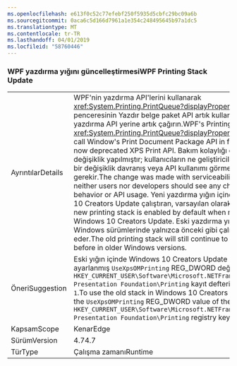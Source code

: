 ```yaml
---
ms.openlocfilehash: e613f0c52c77efebf250f5935d5cbfc29bc09a6b
ms.sourcegitcommit: 0aca6c5d166d7961a1e354c248495645b97a1dc5
ms.translationtype: MT
ms.contentlocale: tr-TR
ms.lasthandoff: 04/01/2019
ms.locfileid: "58760446"
---
```

### <a name="wpf-printing-stack-update"></a><span data-ttu-id="e335e-101">WPF yazdırma yığını güncelleştirmesi</span><span class="sxs-lookup"><span data-stu-id="e335e-101">WPF Printing Stack Update</span></span>

|   |   |
|---|---|
|<span data-ttu-id="e335e-102">Ayrıntılar</span><span class="sxs-lookup"><span data-stu-id="e335e-102">Details</span></span>|<span data-ttu-id="e335e-103">WPF'nin yazdırma API'lerini kullanarak <xref:System.Printing.PrintQueue?displayProperty=name> penceresinin Yazdır belge paket API artık kullanım dışı XPS yazdırma API yerine artık çağırın.</span><span class="sxs-lookup"><span data-stu-id="e335e-103">WPF's Printing APIs using <xref:System.Printing.PrintQueue?displayProperty=name> now call Window's Print Document Package API in favor of the now deprecated XPS Print API.</span></span> <span data-ttu-id="e335e-104">Bakım kolaylığı düşünülerek ile değişiklik yapılmıştır; kullanıcıların ne geliştiricilerin herhangi bir değişiklik davranış veya API kullanımı görmeniz gerekir.</span><span class="sxs-lookup"><span data-stu-id="e335e-104">The change was made with serviceability in mind; neither users nor developers should see any changes in behavior or API usage.</span></span> <span data-ttu-id="e335e-105">Yeni yazdırma yığın içinde Windows 10 Creators Update çalıştıran, varsayılan olarak etkindir.</span><span class="sxs-lookup"><span data-stu-id="e335e-105">The new printing stack is enabled by default when running in Windows 10 Creators Update.</span></span> <span data-ttu-id="e335e-106">Eski yazdırma yığın hala eski Windows sürümlerinde yalnızca önceki gibi çalışmaya devam eder.</span><span class="sxs-lookup"><span data-stu-id="e335e-106">The old printing stack will still continue to work just as before in older Windows versions.</span></span>|
|<span data-ttu-id="e335e-107">Öneri</span><span class="sxs-lookup"><span data-stu-id="e335e-107">Suggestion</span></span>|<span data-ttu-id="e335e-108">Eski yığın içinde Windows 10 Creators Update kullanmak için ayarlanmış <code>UseXpsOMPrinting</code> REG_DWORD değeri <code>HKEY_CURRENT_USER\Software\Microsoft\.NETFramework\Windows Presentation Foundation\Printing</code> kayıt defteri anahtarına <code>1</code>.</span><span class="sxs-lookup"><span data-stu-id="e335e-108">To use the old stack in Windows 10 Creators Update, set the <code>UseXpsOMPrinting</code> REG_DWORD value of the <code>HKEY_CURRENT_USER\Software\Microsoft\.NETFramework\Windows Presentation Foundation\Printing</code> registry key to <code>1</code>.</span></span>|
|<span data-ttu-id="e335e-109">Kapsam</span><span class="sxs-lookup"><span data-stu-id="e335e-109">Scope</span></span>|<span data-ttu-id="e335e-110">Kenar</span><span class="sxs-lookup"><span data-stu-id="e335e-110">Edge</span></span>|
|<span data-ttu-id="e335e-111">Sürüm</span><span class="sxs-lookup"><span data-stu-id="e335e-111">Version</span></span>|<span data-ttu-id="e335e-112">4.7</span><span class="sxs-lookup"><span data-stu-id="e335e-112">4.7</span></span>|
|<span data-ttu-id="e335e-113">Tür</span><span class="sxs-lookup"><span data-stu-id="e335e-113">Type</span></span>|<span data-ttu-id="e335e-114">Çalışma zamanı</span><span class="sxs-lookup"><span data-stu-id="e335e-114">Runtime</span></span>|

